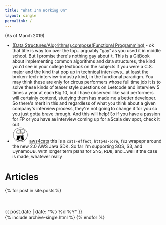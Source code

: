 ```yaml
---
title: "What I'm Working On"
layout: single
permalink: /
---
```


(As of March 2019)

* [(Data Structures/Algorithms).compose(Functional Programming)](https://amilkov.gitbook.io/fp/) - ok that title is way too over the top...arguably "gay" as you used it in middle school. But I promise there's nothing gay about it. This is a GitBook about implementing common algorithms and data structures, the kind you'd see in your college textbook on the subjects if you were a C.S. major and the kind that pop up in technical interviews...at least the broken-tech-interview-industry kind, in the functional paradigm. You may think these are only for circus performers whose full time job it is to solve these kinds of teaser style questions on Leetcode and interview 5 times a year at each Big 10, but I have observed, like said performers will certainly contend, studying them has made me a better developer. So there's merit in this and regardless of what you think about a given company's interview process, they're not going to change it for you so you just gotta brave through. And this will help! So if you have a passion for FP or you have an interview coming up for a Scala dev spot, check it out
* <img src="/assets/images/aws4cats.png" width="50" height="50" alt="Computer Hope"> [aws4cats](https://amilkov3.github.io/aws4cats/) this is a `cats-effect`, `http4s-core`, `fs2` wrapepr around the new 2.0 AWS Java SDK. So far I'm supporting SQS, S3, and DynamoDB. With longer term plans for SNS, RDB, and...well if the case is made, whatever really

# Articles

{% for post in site.posts %}
  <p style="margin:50px 0 0 0;font-size:15px;"><i class="far fa-calendar-alt" aria-hidden="true"></i> {{ post.date | date: "%b %d %Y" }}</p>
  {% include archive-single.html %}
{% endfor %}

